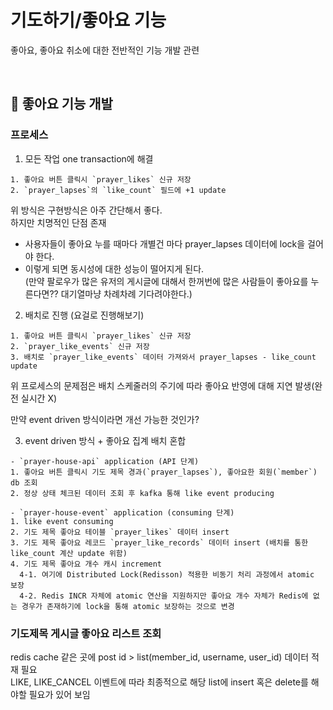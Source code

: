 # 기도하기/좋아요 기능

좋아요, 좋아요 취소에 대한 전반적인 기능 개발 관련

<br>

## 📌 좋아요 기능 개발

### 프로세스

1. 모든 작업 one transaction에 해결 

```
1. 좋아요 버튼 클릭시 `prayer_likes` 신규 저장
2. `prayer_lapses`의 `like_count` 필드에 +1 update
```
위 방식은 구현방식은 아주 간단해서 좋다.  
하지만 치명적인 단점 존재
- 사용자들이 좋아요 누를 때마다 개별건 마다 prayer_lapses 데이터에 lock을 걸어야 한다.
- 이렇게 되면 동시성에 대한 성능이 떨어지게 된다.  
(만약 팔로우가 많은 유저의 게시글에 대해서 한꺼번에 많은 사람들이 좋아요를 누른다면?? 대기열마냥 차례차례 기다려야한다.)

2. 배치로 진행 (요걸로 진행해보기)

```
1. 좋아요 버튼 클릭시 `prayer_likes` 신규 저장
2. `prayer_like_events` 신규 저장  
3. 배치로 `prayer_like_events` 데이터 가져와서 prayer_lapses - like_count update
```

위 프로세스의 문제점은 배치 스케줄러의 주기에 따라 좋아요 반영에 대해 지연 발생(완전 실시간 X)

만약 event driven 방식이라면 개선 가능한 것인가?

3. event driven 방식 + 좋아요 집계 배치 혼합

```
- `prayer-house-api` application (API 단계)
1. 좋아요 버튼 클릭시 기도 제목 경과(`prayer_lapses`), 좋아요한 회원(`member`) db 조회
2. 정상 상태 체크된 데이터 조회 후 kafka 통해 like event producing

- `prayer-house-event` application (consuming 단계)
1. like event consuming
2. 기도 제목 좋아요 테이블 `prayer_likes` 데이터 insert
3. 기도 제목 좋아요 레코드 `prayer_like_records` 데이터 insert (배치를 통한 like_count 계산 update 위함)
4. 기도 제목 좋아요 개수 캐시 increment
  4-1. 여기에 Distributed Lock(Redisson) 적용한 비동기 처리 과정에서 atomic 보장
  4-2. Redis INCR 자체에 atomic 연산을 지원하지만 좋아요 개수 자체가 Redis에 없는 경우가 존재하기에 lock을 통해 atomic 보장하는 것으로 변경
```

### 기도제목 게시글 좋아요 리스트 조회

redis cache 같은 곳에 post id > list(member_id, username, user_id) 데이터 적재 필요  
LIKE, LIKE_CANCEL 이벤트에 따라 최종적으로 해당 list에 insert 혹은 delete를 해야할 필요가 있어 보임